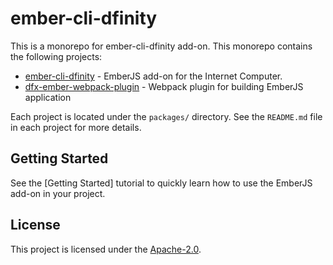 ember-cli-dfinity
==================================

This is a monorepo for ember-cli-dfinity add-on. This monorepo contains the 
following projects:

* [ember-cli-dfinity](https://github.com/onehilltech/ember-cli-dfinity/tree/main/packages/ember-cli-dfinity) - EmberJS add-on for the Internet Computer.
* [dfx-ember-webpack-plugin](https://github.com/onehilltech/ember-cli-dfinity/tree/main/packages/dfx-ember-webpack-plugin) - Webpack plugin for building EmberJS application 

Each project is located under the `packages/` directory. See the `README.md` file in each
project for more details.

Getting Started
------------------------------------------------------------------------------

See the [Getting Started] tutorial to quickly learn how to use the EmberJS
add-on in your project.

License
------------------------------------------------------------------------------

This project is licensed under the [Apache-2.0](LICENSE.md).

